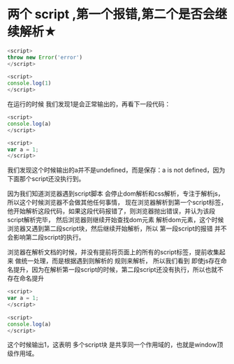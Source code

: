 # 两个 script ,第一个报错,第二个是否会继续解析★
```js
<script>
throw new Error('error')
</script>
 
<script>
console.log(1)
</script>
```
在运行的时候 我们发现1是会正常输出的，再看下一段代码：
```js
<script>
console.log(a)
</script>

<script>
var a = 1;
</script>
```

我们发现这个时候输出的a并不是undefined，而是保存：a is not defined，因为下面那个script还没执行到。

因为我们知道浏览器遇到script脚本 会停止dom解析和css解析，专注于解析js，所以这个时候浏览器不会做其他任何事情，
现在浏览器解析到第一个script标签，他开始解析这段代码，如果这段代码报错了，则浏览器抛出错误，并认为该段script解析完毕，
然后浏览器则继续开始查找dom元素 解析dom元素，这个时候浏览器又遇到第二段script块，然后继续开始解析，所以 第一段script的报错 并不会影响第二段script的执行。

浏览器在解析文档的时候，并没有提前将页面上的所有的script标签，提前收集起来 做统一处理，而是根据遇到则解析的 规则来解析，
所以我们看到 即使js存在命名提升，因为在解析第一段script的时候，第二段script还没有执行，所以也就不存在命名提升

```js
<script>
var a = 1;
</script>
 
<script>
console.log(a)
</script>
```

这个时候输出1，这表明 多个script块 是共享同一个作用域的，也就是window顶级作用域。